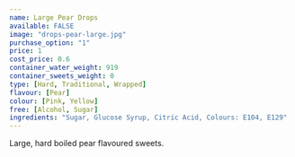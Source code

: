 ```yaml
---
name: Large Pear Drops
available: FALSE
image: "drops-pear-large.jpg"
purchase_option: "1"
price: 1
cost_price: 0.6
container_water_weight: 919
container_sweets_weight: 0
type: [Hard, Traditional, Wrapped]
flavour: [Pear]
colour: [Pink, Yellow]
free: [Alcohol, Sugar]
ingredients: "Sugar, Glucose Syrup, Citric Acid, Colours: E104, E129"
---
```

Large, hard boiled pear flavoured sweets.